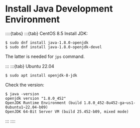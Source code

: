 # Install Java Development Environment

::::{tabs}
:::{tab} CentOS 8.5
Install JDK:

```console
$ sudo dnf install java-1.8.0-openjdk
$ sudo dnf install java-1.8.0-openjdk-devel
```

The latter is needed for `jps` command.

:::
:::{tab} Ubuntu 22.04

```console
$ sudo apt install openjdk-8-jdk
```

Check the version:

```console
$ java -version
openjdk version "1.8.0_452"
OpenJDK Runtime Environment (build 1.8.0_452-8u452-ga~us1-0ubuntu1~22.04-b09)
OpenJDK 64-Bit Server VM (build 25.452-b09, mixed mode)
```

:::
::::
